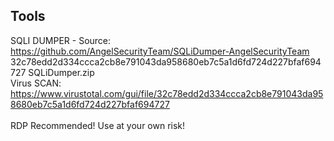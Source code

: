 <h2>Tools</h2>

SQLI DUMPER - Source: https://github.com/AngelSecurityTeam/SQLiDumper-AngelSecurityTeam <br>
32c78edd2d334ccca2cb8e791043da958680eb7c5a1d6fd724d227bfaf694727  SQLiDumper.zip <br>
Virus SCAN: https://www.virustotal.com/gui/file/32c78edd2d334ccca2cb8e791043da958680eb7c5a1d6fd724d227bfaf694727 <br>
<br>
RDP Recommended! Use at your own risk! <br>
